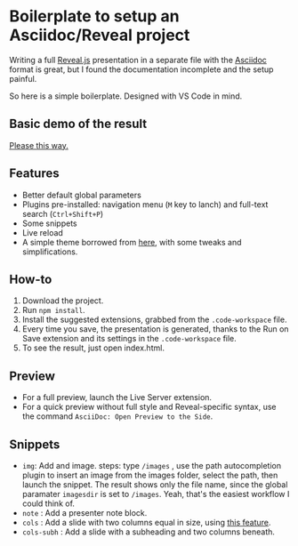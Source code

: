 # Boilerplate to setup an Asciidoc/Reveal project



Writing a full [Reveal.js](https://revealjs.com/) presentation in a separate file with the [Asciidoc](https://docs.asciidoctor.org/reveal.js-converter/latest/) format is great, but I found the documentation incomplete and the setup painful.

So here is a simple boilerplate. Designed with VS Code in mind.


## Basic demo of the result

[Please this way.](https://baptiste-roullin.github.io/boilerplate-asciidoc-revealjs/)


## Features


- Better default global parameters
- Plugins pre-installed:  navigation menu (`M` key to lanch) and full-text search (`Ctrl+Shift+P`)
- Some snippets
- Live reload
- A simple theme borrowed from [here](https://revealjs-themes.dzello.com/robot-lung.html#), with some tweaks and simplifications.



## How-to

1. Download the project.
2. Run `npm install`.
3. Install the suggested extensions, grabbed from the `.code-workspace` file.
4. Every time you save, the presentation is generated, thanks to the Run on Save extension and its settings in the `.code-workspace` file.
5. To see the result, just open index.html.

## Preview

* For a full preview, launch the Live Server extension.
* For a quick preview without full style and Reveal-specific syntax, use the command `AsciiDoc: Open Preview to the Side`.


## Snippets

- `img`: Add and image. steps: type `/images` , use the path autocompletion plugin  to insert an  image from the images folder, select the path, then launch the snippet. The result shows only the file name, since the global paramater `imagesdir` is set to `/images`. Yeah, that's the easiest workflow I could think of.
- `note` : Add a presenter note block.
- `cols` : Add  a slide with two columns equal in size, using [this feature](https://docs.asciidoctor.org/reveal.js-converter/latest/converter/syntax/layout/#columns-layout).
- `cols-subh` : Add  a slide with a subheading and two columns beneath.
